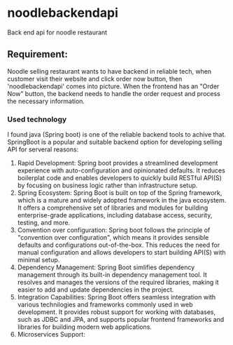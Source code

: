 # noodlebackendapi
Back end api for noodle restaurant
## Requirement:
Noodle selling restaurant wants to have backend in reliable tech, when customer visit their website and click order now button, then 'noodlebackendapi' comes into picture.
When the frontend has an "Order Now" button, the backend needs to handle the order request and process the necessary information. 
### Used technology
I found java (Spring boot) is one of the reliable backend tools to achive that. SpringBoot is a popular and suitable backend option for developing selling API for serveral reasons:
1. Rapid Development: Spring boot provides a streamlined development experience with auto-configuration and opinionated defaults. It reduces boilerplat code and enables developers to quickly build RESTful API(S) by focusing on business logic rather than infrastructure setup.
2. Spring Ecosystem: Spring Boot is built on top of the Spring framework, which is a mature and widely adopted framework in the java ecosystem. It offers a comprehensive set of libraries and modules for building enterprise-grade applications, including database access, security, testing, and more.
3. Convention over configuration: Spring boot follows the principle of "convention over configuration", which means it provides sensible defaults and configurations out-of-the-box. This reduces the need for manual configuration and allows developers to start building API(S) with minimal setup.
4. Dependency Management: Spring Boot simlifies dependency management through its built-in dependency management tool. It resolves and manages the versions of the required libraries, making it easier to add and update dependencies in the project.
5. Integration Capabilities: Spring Boot offers seamless integration with various technilogies and frameworks commonly used in web development. It provides robust support for working with databases, such as JDBC and JPA, and supports popular frontend frameworks and libraries for building modern web applications.
6. Microservices Support:
